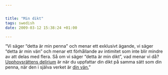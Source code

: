 ```yaml
--- 


title: "Min dikt" 
tags: swedish 
date: 2009-03-12 15:38:24 +01:00 

---
```


“Vi säger “detta är min penna" och menar ett exklusivt ägande, vi säger “detta är min vän” och menar ett förhållande av intimitet som inte blir mindre av att delas med flera. Så om vi säger “detta är min dikt”, vad menar vi då? [Upphovsrättens delirium](http://www.dn.se/kultur-noje/debatt-essa/min-dikt-ar-min-1.819504) är när du uppfattar din dikt på samma sätt som din penna, när den i själva verket är [din vän.](http://copyriot.se/2007/12/21/arkivfeber-och-batfard/)” 